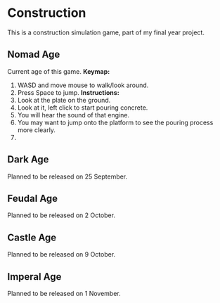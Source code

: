 # Construction
This is a construction simulation game, part of my final year project.

## Nomad Age
Current age of this game.
**Keymap:** 
1. WASD and move mouse to walk/look around.
2. Press Space to jump.
**Instructions:** 
1. Look at the plate on the ground.
2. Look at it, left click to start pouring concrete.
3. You will hear the sound of that engine.
4. You may want to jump onto the platform to see the pouring process more clearly.
5. 
## Dark Age
Planned to be released on 25 September.

## Feudal Age
Planned to be released on 2 October.

## Castle Age
Planned to be released on 9 October.

## Imperal Age
Planned to be released on 1 November.
